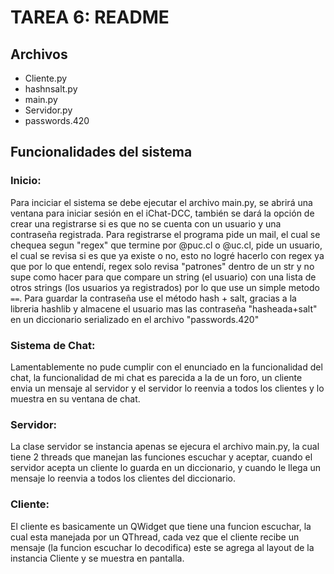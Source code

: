 # TAREA 6: README

## Archivos

- Cliente.py
- hashnsalt.py
- main.py
- Servidor.py
- passwords.420

## Funcionalidades del sistema

### Inicio:

Para inciciar el sistema se debe ejecutar el archivo main.py, se abrirá una ventana para iniciar sesión en el 
iChat-DCC, también se dará la opción de crear una registrarse si es que no se cuenta con un usuario y una contraseña
registrada. Para registrarse el programa pide un mail, el cual se chequea segun "regex" que termine por @puc.cl o @uc.cl,
pide un usuario, el cual se revisa si es que ya existe o no, esto no logré hacerlo con regex ya que por lo que entendí,
regex solo revisa "patrones" dentro de un str y no supe como hacer para que compare un string (el usuario) con una lista
de otros strings (los usuarios ya registrados) por lo que use un simple metodo ``==``. Para guardar la contraseña use
el método hash + salt, gracias a la libreria hashlib y almacene el usuario mas las contraseña "hasheada+salt" en un diccionario
serializado en el archivo "passwords.420"


### Sistema de Chat:

Lamentablemente no pude cumplir con el enunciado en la funcionalidad del chat, la funcionalidad de mi chat es parecida
a la de un foro, un cliente envia un mensaje al servidor y el servidor lo reenvia a todos los clientes y lo muestra en 
su ventana de chat.

### Servidor:

La clase servidor se instancia apenas se ejecura el archivo main.py, la cual tiene 2 threads que manejan las funciones 
escuchar y aceptar, cuando el servidor acepta un cliente lo guarda en un diccionario, y cuando le llega un mensaje lo 
reenvia a todos los clientes del diccionario.

### Cliente:

El cliente es basicamente un QWidget que tiene una funcion escuchar, la cual esta manejada por un QThread, cada vez que 
el cliente recibe un mensaje (la funcion escuchar lo decodifica) este se agrega al layout de la instancia Cliente y se 
muestra en pantalla.





